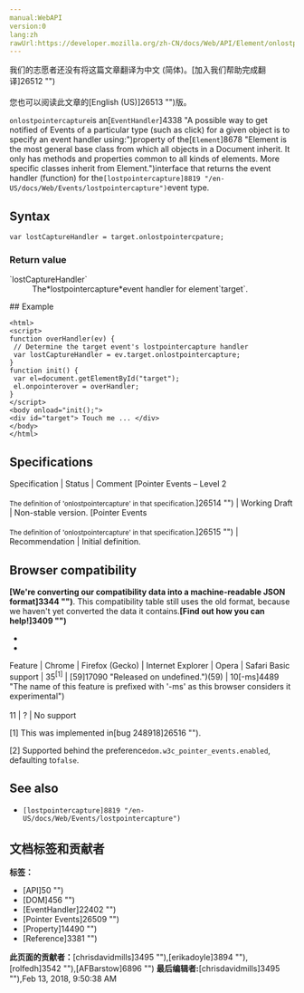 ```yaml
---
manual:WebAPI
version:0
lang:zh
rawUrl:https://developer.mozilla.org/zh-CN/docs/Web/API/Element/onlostpointercapture
---
```




<bdi>我们的志愿者还没有将这篇文章翻译为<bdi>中文 (简体)</bdi>。[加入我们帮助完成翻译]26512 "")<br></br>您也可以阅读此文章的[English (US)]26513 "")版。</bdi>






`onlostpointercapture`is an[`EventHandler`]4338 "A possible way to get notified of Events of a particular type (such as click) for a given object is to specify an event handler using:")property of the[`Element`]8678 "Element is the most general base class from which all objects in a Document inherit. It only has methods and properties common to all kinds of elements. More specific classes inherit from Element.")interface that returns the event handler (function) for the`[lostpointercapture]8819 "/en-US/docs/Web/Events/lostpointercapture")`event type.


## Syntax<a name="Syntax"></a>

```
var lostCaptureHandler = target.onlostpointercpature;
```

### Return value<a name="Return_Value"></a>
<dl><dt id=''>`lostCaptureHandler`</dt><dd>The*lostpointercapture*event handler for element`target`.</dd></dl>
## Example<a name="Example"></a>

```
<html>
<script>
function overHandler(ev) {
 // Determine the target event's lostpointercapture handler
 var lostCaptureHandler = ev.target.onlostpointercapture;
}
function init() {
 var el=document.getElementById("target");
 el.onpointerover = overHandler;
}
</script>
<body onload="init();">
<div id="target"> Touch me ... </div>
</body>
</html>
```

## Specifications<a name="Specifications"></a>

Specification | Status | Comment 
[Pointer Events – Level 2<br></br><small>The definition of &#39;onlostpointercapture&#39; in that specification.</small>]26514 "") | Working Draft | Non-stable version. 
[Pointer Events<br></br><small>The definition of &#39;onlostpointercapture&#39; in that specification.</small>]26515 "") | Recommendation | Initial definition. 


## Browser compatibility<a name="Browser_compatibility"></a>


**[We&#39;re converting our compatibility data into a machine-readable JSON format]3344 "")**. This compatibility table still uses the old format, because we haven&#39;t yet converted the data it contains.**[Find out how you can help!]3409 "")**


* 
* 

Feature | Chrome | Firefox (Gecko) | Internet Explorer | Opera | Safari 
Basic support | 35<sup>[1]</sup> | [59]17090 "Released on undefined.")(59) | 10[-ms]4489 "The name of this feature is prefixed with '-ms' as this browser considers it experimental")<br></br>11 | ? | No support 





[1] This was implemented in[bug 248918]26516 "").



[2] Supported behind the preference`dom.w3c_pointer_events.enabled`, defaulting to`false`.






## See also<a name="See_also"></a>

* `[lostpointercapture]8819 "/en-US/docs/Web/Events/lostpointercapture")`



## 文档标签和贡献者
**标签：**
* [API]50 "")
* [DOM]456 "")
* [EventHandler]22402 "")
* [Pointer Events]26509 "")
* [Property]14490 "")
* [Reference]3381 "")

**此页面的贡献者：**[chrisdavidmills]3495 ""),[erikadoyle]3894 ""),[rolfedh]3542 ""),[AFBarstow]6896 "")
**最后编辑者:**[chrisdavidmills]3495 ""),<time>Feb 13, 2018, 9:50:38 AM</time>


